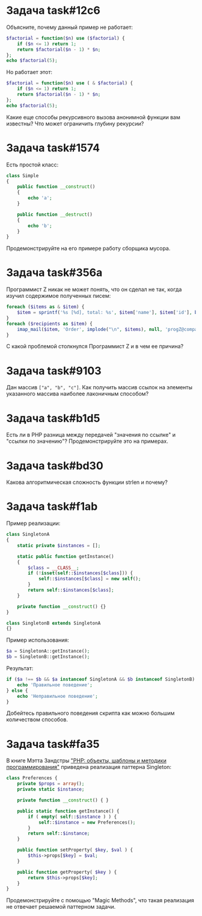 # Задача task#12c6

Объясните, почему данный пример не работает:

```php
$factorial = function($n) use ($factorial) {
    if ($n <= 1) return 1;
    return $factorial($n - 1) * $n;
};
echo $factorial(5);
```

Но работает этот:

```php
$factorial = function($n) use ( & $factorial) {
    if ($n <= 1) return 1;
    return $factorial($n - 1) * $n;
};
echo $factorial(5);
```

Какие еще способы рекурсивного вызова анонимной функции вам известны? Что может ограничить глубину рекурсии?

# Задача task#1574

Есть простой класс:

```php
class Simple
{
    public function __construct()
    {
        echo 'a';
    }

    public function __destruct()
    {
        echo 'b';
    }
}
```

Продемонстрируйте на его примере работу сборщика мусора.

# Задача task#356a

Программист Z никак не может понять, что он сделал не так, когда изучил содержимое полученных писем:

```php
foreach ($items as & $item) {
    $item = sprintf('%s [%d], total: %s', $item['name'], $item['id'], bcmul($item['quantity'], $item['price'], 2));
}
foreach ($recipients as $item) {
    imap_mail($item, 'Order', implode("\n", $items), null, 'progZ@company.com');
}
```

С какой проблемой столкнулся Программист Z и в чем ее причина?

# Задача task#9103

Дан массив `["a", "b", "c"]`. Как получить массив ссылок на элементы указанного массива наиболее лаконичным способом?

# Задача task#b1d5

Есть ли в PHP разница между передачей "значения по ссылке" и "ссылки по значению"? Продемонстрируйте это на примерах.

# Задача task#bd30

Какова алгоритмическая сложность функции strlen и почему?

# Задача task#f1ab

Пример реализации:

```php
class SingletonA
{
    static private $instances = [];

    static public function getInstance()
    {
        $class = __CLASS__;
        if (!isset(self::$instances[$class])) {
            self::$instances[$class] = new self();
        }
        return self::$instances[$class];
    }

    private function __construct() {}
}

class SingletonB extends SingletonA
{}
```

Пример использования:

```php
$a = SingletonA::getInstance();
$b = SingletonB::getInstance();
```

Результат:

```php
if ($a !== $b && $a instanceof SingletonA && $b instanceof SingletonB) {
    echo 'Правильное поведение';
} else {
    echo 'Неправильное поведение';
}
```

Добейтесь правильного поведения скрипта как можно большим количеством способов.

# Задача task#fa35

В книге Мэтта Зандстры ["PHP: объекты, шаблоны и методики программирования"](http://www.williamspublishing.com/Books/978-5-8459-1689-1.html) приведена реализация паттерна Singleton:

```php
class Preferences {
    private $props = array();
    private static $instance;

    private function __construct() { }

    public static function getInstance() {
        if ( empty( self::$instance ) ) {
            self::$instance = new Preferences();
        }
        return self::$instance;
    }

    public function setProperty( $key, $val ) {
        $this->props[$key] = $val;
    }

    public function getProperty( $key ) {
        return $this->props[$key];
    }
}
```

Продемонстрируйте с помощью "Magic Methods", что такая реализация не отвечает решаемой паттерном задачи.

